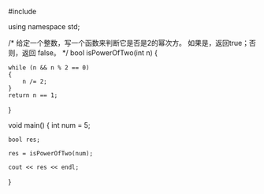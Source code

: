 #include <iostream>

using namespace std;

/*
给定一个整数，写一个函数来判断它是否是2的幂次方。
如果是，返回true；否则，返回 false。
*/
bool isPowerOfTwo(int n)
{

    while (n && n % 2 == 0)
    {
        n /= 2;
    }
    return n == 1;

}

void main()
{
    int num = 5;

    bool res;
    
    res = isPowerOfTwo(num);
    
    cout << res << endl;
}